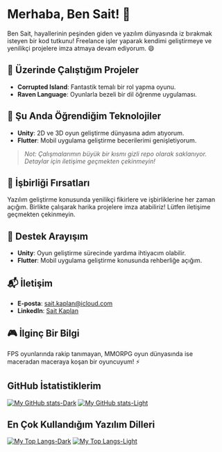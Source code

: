 # Merhaba, Ben Sait! 👋

Ben Sait, hayallerinin peşinden giden ve yazılım dünyasında iz bırakmak isteyen bir kod tutkunu! Freelance işler yaparak kendimi geliştirmeye ve yenilikçi projelere imza atmaya devam ediyorum. 😄

## 🌟 Üzerinde Çalıştığım Projeler

- **Corrupted Island**: Fantastik temalı bir rol yapma oyunu.
- **Raven Language**: Oyunlarla bezeli bir dil öğrenme uygulaması.

## 🚀 Şu Anda Öğrendiğim Teknolojiler

- **Unity**: 2D ve 3D oyun geliştirme dünyasına adım atıyorum.
- **Flutter**: Mobil uygulama geliştirme becerilerimi genişletiyorum.

> *Not: Çalışmalarımın büyük bir kısmı gizli repo olarak saklanıyor. Detaylar için iletişime geçmekten çekinmeyin!*

## 🤝 İşbirliği Fırsatları

Yazılım geliştirme konusunda yenilikçi fikirlere ve işbirliklerine her zaman açığım. Birlikte çalışarak harika projelere imza atabiliriz! Lütfen iletişime geçmekten çekinmeyin.

## 🧠 Destek Arayışım

- **Unity**: Oyun geliştirme sürecinde yardıma ihtiyacım olabilir.
- **Flutter**: Mobil uygulama geliştirme konusunda rehberliğe açığım.

## 📬 İletişim

- **E-posta**: sait.kaplan@icloud.com
- **LinkedIn**: [Sait Kaplan](https://www.linkedin.com/in/sait-kaplan/)

## 🎮 İlginç Bir Bilgi

FPS oyunlarında rakip tanımayan, MMORPG oyun dünyasında ise maceradan maceraya koşan bir oyuncuyum! ⚡

## GitHub İstatistiklerim
[![My GitHub stats-Dark](https://github-readme-stats.vercel.app/api?username=saitkaplan&show_icons=true&theme=one_dark_pro#gh-dark-mode-only)](https://github.com/saitkaplan/github-readme-stats#gh-dark-mode-only)
[![My GitHub stats-Light](https://github-readme-stats.vercel.app/api?username=saitkaplan&show_icons=true&theme=default#gh-light-mode-only)](https://github.com/saitkaplan/github-readme-stats#gh-light-mode-only)

## En Çok Kullandığım Yazılım Dilleri
[![My Top Langs-Dark](https://github-readme-stats.vercel.app/api/top-langs/?username=saitkaplan&layout=compact&theme=one_dark_pro#gh-dark-mode-only)](https://github.com/saitkaplan/github-readme-stats#gh-dark-mode-only)
[![My Top Langs-Light](https://github-readme-stats.vercel.app/api/top-langs/?username=saitkaplan&layout=compact&theme=default#gh-light-mode-only)](https://github.com/saitkaplan/github-readme-stats#gh-light-mode-only)
